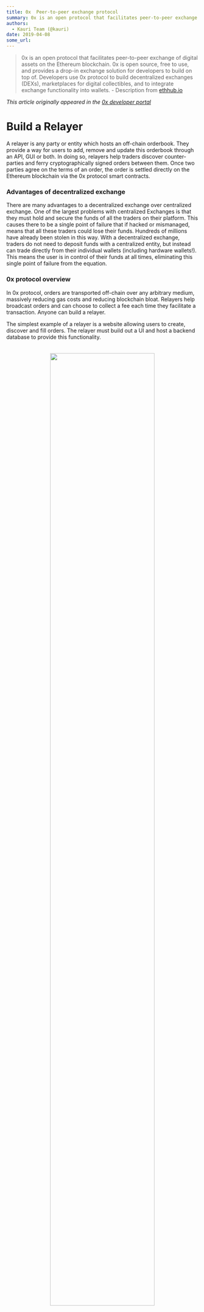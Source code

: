 ```yaml
---
title: 0x  Peer-to-peer exchange protocol
summary: 0x is an open protocol that facilitates peer-to-peer exchange of digital assets on the Ethereum blockchain. 0x is open source, free to use, and provides a drop-in exchange solution for developers to build on top of. Developers use 0x protocol to build decentralized exchanges (DEXs), marketplaces for digital collectibles, and to integrate exchange functionality into wallets. - Description from ethhub.io This article originally appeared in the 0x developer portal Build a Relayer A relayer is any p
authors:
  - Kauri Team (@kauri)
date: 2019-04-08
some_url: 
---
```


> 0x is an open protocol that facilitates peer-to-peer exchange of digital assets on the Ethereum blockchain. 0x is open source, free to use, and provides a drop-in exchange solution for developers to build on top of. Developers use 0x protocol to build decentralized exchanges (DEXs), marketplaces for digital collectibles, and to integrate exchange functionality into wallets. - Description from [ethhub.io](https://docs.ethhub.io/built-on-ethereum/open-finance/0x-protocol/#0x-protocol-overview)

_This article originally appeared in the [0x developer portal](https://0x.org/wiki#Build-A-Relayer)_

# Build a Relayer

A relayer is any party or entity which hosts an off-chain orderbook. They provide a way for users to add, remove and update this orderbook through an API, GUI or both. In doing so, relayers help traders discover counter-parties and ferry cryptographically signed orders between them. Once two parties agree on the terms of an order, the order is settled directly on the Ethereum blockchain via the 0x protocol smart contracts.

### Advantages of decentralized exchange

There are many advantages to a decentralized exchange over centralized exchange. One of the largest problems with centralized Exchanges is that they must hold and secure the funds of all the traders on their platform. This causes there to be a single point of failure that if hacked or mismanaged, means that all these traders could lose their funds. Hundreds of millions have already been stolen in this way. With a decentralized exchange, traders do not need to deposit funds with a centralized entity, but instead can trade directly from their individual wallets (including hardware wallets!). This means the user is in control of their funds at all times, eliminating this single point of failure from the equation.

### 0x protocol overview

In 0x protocol, orders are transported off-chain over any arbitrary medium, massively reducing gas costs and reducing blockchain bloat. Relayers help broadcast orders and can choose to collect a fee each time they facilitate a transaction. Anyone can build a relayer.

The simplest example of a relayer is a website allowing users to create, discover and fill orders. The relayer must build out a UI and host a backend database to provide this functionality.

<div align="center">
    <img src="https://s3.eu-west-2.amazonaws.com/0x-wiki-images/relayer_diagram.png" style="padding-bottom: 20px; padding-top: 20px; max-width: 342px;" width="80%" />
</div>

To simplify the process of interacting with the 0x protocol, we have written a Javascript/Typescript library called [0x.js](http://0x.org/docs/0x.js). This library helps relayers interact with the 0x protocol smart contracts through a higher-level, easier to use interface. It also provides many useful utilities for hashing, signing, validating, and serializing 0x orders. Additionally, we have built the [0x-launch-kit](https://github.com/0xproject/0x-launch-kit), an open-source, free-to-use API-only 0x relayer template that you can use as a starting point for your own project.

Before getting started with [0x.js](http://0x.org/docs/0x.js), [0x-launch-kit](https://github.com/0xproject/0x-launch-kit) or the 0x protocol, it is helpful to introduce a few concepts. There are two parties involved in every trade, a maker and a taker. The maker creates an order for an amount of TokenA in exchange for an amount of TokenB. The maker then submits these to a relayer. Takers discover orders via a relayer and fill them by sending them directly to the 0x protocol smart contracts. The 0x protocol smart contracts performs an atomic swap, exchanging the maker and taker tokens.

### Order

Below is an interface description of the 0x protocol order format:

```typescript
interface Order {
    senderAddress: string;
    // Ethereum address of the Maker
    makerAddress: string;
    // Ethereum address of the Taker. If no address specified, anyone can fill the order.
    takerAddress: string;
    // How many ZRX the Maker will pay as a fee to the relayer
    makerFee: BigNumber;
    // How many ZRX the Taker will pay as a fee to the relayer
    takerFee: BigNumber;
    // The amount of an asset the Maker is offering to exchange
    makerAssetAmount: BigNumber;
    // The amount of an asset the Maker is willing to accept in return
    takerAssetAmount: BigNumber;
    // The identifying data about the asset the Maker is offering
    makerAssetData: string;
    // The identifying data about the asset the Maker is requesting in return
    takerAssetData: string;
    // A salt to guarantee OrderHash uniqueness. Usually a milisecond timestamp of when order was made
    salt: BigNumber;
    // The address of the 0x protocol exchange smart contract
    exchangeAddress: string;
    // The address (user or smart contract) that will receive the fees
    feeRecipientAddress: string;
    // When the order will expire (unix timestamp in seconds)
    expirationTimeSeconds: BigNumber;
}
```

It is a relayer's job to collect cryptographically signed versions of these orders into an off-chain database. This collection of orders is what we refer to as an orderbook. A relayer displays their orderbook to potential takers. The incentive here is for a relayer to collect fees from the orders they host. By specifying themselves as the fee recipient, relayers can earn fees in ZRX tokens.

Check out this tutorial on how to [Create, Validate, and Fill Orders](https://0x.org/wiki#Create,-Validate,-Fill-Order). If you want to jump straight into a working relayer codebase, check out [0x-launch-kit](https://github.com/0xProject/0x-launch-kit/).

If you want to take a deep-dive into the 0x protocol, take a look at the [0x Protocol Specification](https://github.com/0xProject/0x-protocol-specification/blob/master/v2/v2-specification.md).

### Relayer strategies

The 0x protocol leaves room for some flexibility on how exactly relayers operate. There are a few different strategies relayers have employed so far, each with their respective advantages and drawbacks. You can read more about the different strategies in the [Relayer Strategies](https://0x.org/wiki#Matching) section of the wiki to discover the strategy that suits your needs the best.

### Shared liquidity

Because all relayers represent orders using the 0x protocol order format, an order created on one relayer (using the open-orderbook strategy) can be filled by users on another relayer. What this means is that rather than each relayer having a siloed liquidity pool, they can share orders to create a shared liquidity pool. New relayers can bootstrap their liquidity off of existing relayers, immediately becoming an interesting place to trade. It is important to note that fees always go to the relayer where the order was first submitted. We have defined a [Standard Relayer API](https://github.com/0xProject/standard-relayer-api) to help relayers share liquidity and to simplify the integration process for market makers, providing a unified interface for them to build against.

### Pruning your orderbooks

Over time, orders may expire, partially filled, cancelled or no longer fillable. It is best to keep your orderbook free of expired or unfillable orders. Iterating over the orderbook periodically and checking each order's validity is a simple way to accomplish this. For a more advanced and efficient approach, you could use an [OrderWatcher](https://0x.org/wiki#0x-OrderWatcher). [0x-launch-kit](https://github.com/0xProject/0x-launch-kit/) is built using OrderWatcher out-of-the-box.

### Next steps

Now that you have a high level idea of what a relayer does, it's time to get started learning how they work. Check out [0x-launch-kit](https://github.com/0xProject/0x-launch-kit/) for a fully-working relayer example, or dive into the [Create, Validate, and Fill Orders](https://0x.org/wiki#Create,-Validate,-Fill-Order) tutorial to master the basics of dealing with 0x orders. You may also want to decide on a [Relayer Strategy](https://0x.org/wiki#Open-Orderbook). We recommend the open orderbook strategy. If you're looking for more orders to add to your orderbook, take a look at the [Standard Relayer API](https://github.com/0xProject/standard-relayer-api) and [0x Connect](https://0x.org/docs/connect). There are several relayers that have already implemented it and are broadcasting orders. Remember to keep your orderbook free of stale orders by using an [OrderWatcher](https://0x.org/wiki#0x-OrderWatcher).